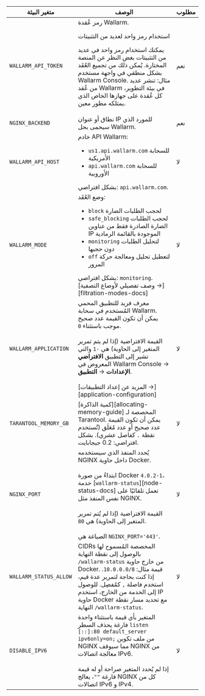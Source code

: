 متغير البيئة | الوصف | مطلوب
--- | ---- | ----
`WALLARM_API_TOKEN` | رمز عُقدة Wallarm.<br><div class="admonition info"> <p class="admonition-title">استخدام رمز واحد لعديد من التثبيتات</p> <p>يمكنك استخدام رمز واحد في عديد من التثبيتات بغض النظر عن المنصة المختارة. يُمكن ذلك من تجميع العُقَد بشكل منطقي في واجهة مستخدم Wallarm Console. مثال: تنشر عديد من عُقد Wallarm في بيئة التطوير، كل عُقدة على جهازها الخاص الذي يمتلكه مطور معين.</p></div> | نعم
`NGINX_BACKEND` | نطاق أو عنوان IP للمورد الذي سيحمى بحل Wallarm. | نعم
`WALLARM_API_HOST` | خادم API Wallarm:<ul><li>`us1.api.wallarm.com` للسحابة الأمريكية</li><li>`api.wallarm.com` للسحابة الأوروبية</li></ul>بشكل افتراضي: `api.wallarm.com`. | لا
`WALLARM_MODE` | وضع العُقَد:<ul><li>`block` لحجب الطلبات الضارة</li><li>`safe_blocking` لحجب الطلبات الضارة الصادرة فقط من عناوين IP الموجودة بالقائمة الرمادية</li><li>`monitoring` لتحليل الطلبات دون حجبها</li><li>`off` لتعطيل تحليل ومعالجة حركة المرور</li></ul>بشكل افتراضي: `monitoring`.<br>[وصف تفصيلي لأوضاع التصفية →][filtration-modes-docs] | لا
`WALLARM_APPLICATION` | معرف فريد للتطبيق المحمي المُستخدم في سحابة Wallarm. يمكن أن تكون القيمة عدد صحيح موجب باستثناء `0`.<br><br>القيمة الافتراضية (إذا لم يتم تمرير المتغير إلى الحاوية) هي `-1` والتي تشير إلى التطبيق **الافتراضي** المعروض في Wallarm Console → **الإعدادات** → **التطبيق**.<br><br>[المزيد عن إعداد التطبيقات →][application-configuration] | لا
`TARANTOOL_MEMORY_GB` | [كمية الذاكرة][allocating-memory-guide] المخصصة لـ Tarantool. يمكن أن تكون القيمة عدد صحيح أو عدد مُعَلَق (تُستخدم نقطة <code>.</code> كفاصل عشري). بشكل افتراضي: 0.2 جيجابايت. | لا
`NGINX_PORT` | يُحدد المنفذ الذي سيستخدمه NGINX داخل حاوية Docker.<br><br>ابتداءً من صورة Docker `4.0.2-1`، خدمة [`wallarm-status`][node-status-docs] تعمل تلقائيًا على نفس المنفذ مثل NGINX.<br><br>القيمة الافتراضية (إذا لم يُتم تمرير المتغير إلى الحاوية) هي `80`.<br><br>الصياغة هي `NGINX_PORT='443'`. | لا
`WALLARM_STATUS_ALLOW` | CIDRs المخصصة المُسموح لها بالوصول إلى نقطة النهاية `/wallarm-status` من خارج حاوية Docker. قيمة مثال: `10.0.0.0/8`. إذا كنت بحاجة لتمرير عدة قيم، استخدم فاصلة `,` كمُفصِل. للوصول إلى الخدمة من الخارج، استخدم IP حاوية Docker مع تحديد مسار نقطة النهاية `/wallarm-status`. | لا
`DISABLE_IPV6`| المتغير بأي قيمة باستثناء واحدة فارغة يحذف السطر `listen [::]:80 default_server ipv6only=on;` من ملف تكوين NGINX مما سيوقف NGINX من معالجة اتصالات IPv6.<br><br>إذا لم يُحدد المتغير صراحة أو له قيمة فارغة `""`، يعالج NGINX كل من اتصالات IPv6 و IPv4. | لا